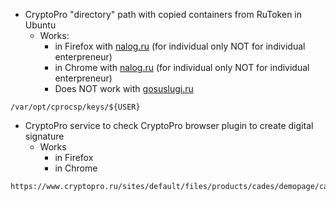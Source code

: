 * CryptoPro "directory" path with copied containers from RuToken in Ubuntu
  * Works:
    * in Firefox with [nalog.ru](https://lkfl2.nalog.ru/lkfl/login) (for individual only NOT for individual enterpreneur)
    * in Chrome with [nalog.ru](https://lkfl2.nalog.ru/lkfl/login) (for individual only NOT for individual enterpreneur)
    * Does NOT work with [gosuslugi.ru](https://gosuslugi.ru)

```
/var/opt/cprocsp/keys/${USER}
```

* CryptoPro service to check CryptoPro browser plugin to create digital signature
  * Works
    * in Firefox
    * in Chrome

```
https://www.cryptopro.ru/sites/default/files/products/cades/demopage/cades_bes_sample.html
```

